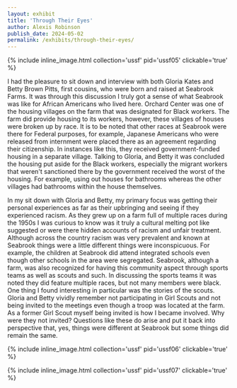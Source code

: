 ```yaml
---
layout: exhibit
title: 'Through Their Eyes'
author: Alexis Robinson
publish_date: 2024-05-02
permalink: /exhibits/through-their-eyes/
---
```


{% include inline_image.html collection='ussf' pid='ussf05' clickable='true' %}

I had the pleasure to sit down and interview with both Gloria Kates and Betty Brown Pitts, first cousins, who were born and raised at Seabrook Farms. It was through this discussion I truly got a sense of what Seabrook was like for African Americans who lived here. Orchard Center was one of the housing villages on the farm that was designated for Black workers. The farm did provide housing to its workers, however, these villages of houses were broken up by race. It is to be noted that other races at Seabrook were there for Federal purposes, for example, Japanese Americans who were released from internment were placed there as an agreement regarding their citizenship. In instances like this, they received government-funded housing in a separate village. Talking to Gloria, and Betty it was concluded the housing put aside for the Black workers, especially the migrant workers that weren't sanctioned there by the government received the worst of the housing. For example, using out houses for bathrooms whereas the other villages had bathrooms within the house themselves.

In my sit down with Gloria and Betty, my primary focus was getting their personal experiences as far as their upbringing and seeing if they experienced racism. As they grew up on a farm full of multiple races during the 1950s I was curious to know was it truly a cultural melting pot like suggested or were there hidden accounts of racism and unfair treatment. Although across the country racism was very prevalent and known at Seabrook things were a little different things were inconspicuous. For example, the children at Seabrook did attend integrated schools even though other schools in the area were segregated. Seabrook, although a farm,  was also recognized for having this community aspect through sports teams as well as scouts and such. In discussing the sports teams it was noted they did feature multiple races, but not many members were black. One thing I found interesting in particular was the stories of the scouts. Gloria and Betty vividly remember not participating in Girl Scouts and not being invited to the meetings even though a troop was located at the farm. As a former Girl Scout myself being invited is how I became involved. Why were they not invited? Questions like these do arise and put it back into perspective that, yes, things were different at Seabrook but some things did remain the same.

{% include inline_image.html collection='ussf' pid='ussf06' clickable='true' %}

{% include inline_image.html collection='ussf' pid='ussf07' clickable='true' %}
